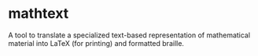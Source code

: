 # mathtext
A tool to translate a specialized text-based representation of mathematical material into LaTeX (for printing) and formatted braille.



